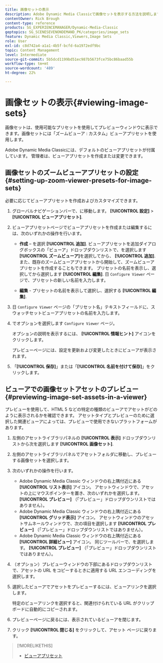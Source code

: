 ```yaml
---
title: 画像セットの表示
description: Adobe Dynamic Media Classicで画像セットを表示する方法を説明します。
contentOwner: Rick Brough
content-type: reference
products: SG_EXPERIENCEMANAGER/Dynamic-Media-Classic
geptopics: SG_SCENESEVENONDEMAND_PK/categories/image_sets
feature: Dynamic Media Classic,Viewers,Image Sets
role: User
exl-id: c8d742a4-a1a1-4b5f-bcfd-6a1972edf9bc
topic: Content Management
level: Intermediate
source-git-commit: 5b5dcd1199bd51ec987b5673fce75bc86baad55b
workflow-type: tm+mt
source-wordcount: '489'
ht-degree: 22%

---
```


# 画像セットの表示{#viewing-image-sets}

画像セットは、使用可能なプリセットを使用してプレビューウィンドウに表示できます。画像セットには「ズームビューア : カスタム」ビューアプリセットを使用します。

Adobe Dynamic Media Classicには、デフォルトのビューアプリセットが付属しています。 管理者は、ビューアプリセットを作成または変更できます。

## 画像セットのズームビューアプリセットの設定 {#setting-up-zoom-viewer-presets-for-image-sets}

必要に応じてビューアプリセットを作成およびカスタマイズできます。

1. グローバルナビゲーションバーで、に移動します。 **[!UICONTROL 設定]** > **[!UICONTROL ビューアプリセット]**.
1. ビューアプリセットページでビューアプリセットを作成または編集するには、次のいずれかの操作を行います。

   * **作成**  – を選択 **[!UICONTROL 追加]**. ビューアプリセットを追加ダイアログボックスの「ビューア」ドロップダウンリストで、を選択します **[!UICONTROL ズームビューア]**&#x200B;を選択してから、 **[!UICONTROL 追加]**. また、既存のズームビューアプリセットから開始して、ズームビューアプリセットを作成することもできます。 プリセットの名前を表示し、選択してから選択します **[!UICONTROL 編集]**. 日 `Configure Viewer` ページで、プリセットの新しい名前を入力します。

   * **編集** - プリセットの名前を表示して選択し、選択する **[!UICONTROL 編集]**.

1. 日 `Configure Viewer` ページの「プリセット名」テキストフィールドに、スウォッチセットビューアプリセットの名前を入力します。
1. でオプションを選択します `Configure Viewer` ページ。

   オプションの説明を表示するには、 **[!UICONTROL 情報ヒント]** アイコンをクリックします。

   プレビューページには、設定を更新および変更したときにビューアが表示されます。

1. 「**[!UICONTROL 保存]**」または「**[!UICONTROL 名前を付けて保存]**」をクリックします。

## ビューアでの画像セットアセットのプレビュー {#previewing-image-set-assets-in-a-viewer}

プレビューを使用して、HTML 5 などの特定の種類のビューアでアセットがどのように表示されるかを確認できます。 アセットタイプとプレビューのために選択した関連ビューアによっては、プレビューで使用できないプラットフォームがあります。

1. 左側のアセットライブラリパネルの **[!UICONTROL 表示]** ドロップダウンリストから次を選択します **[!UICONTROL 画像セット]**.
1. 左側のアセットライブラリパネルでアセットフォルダに移動し、プレビューする画像セットを選択します。
1. 次のいずれかの操作を行います。

   * Adobe Dynamic Media Classic ウィンドウの右上隅付近にある **[!UICONTROL リスト表示]** アイコン。 アセットウィンドウで、アセットの上にマウスポインターを置き、次のいずれかを選択します。 **[!UICONTROL プレビュー]** （「プレビュー」ドロップダウンリストではありません）。
   * Adobe Dynamic Media Classic ウィンドウの右上隅付近にある **[!UICONTROL グリッド表示]** アイコン。 アセットウィンドウのアセットサムネールウィンドウで、次の項目を選択します **[!UICONTROL プレビュー]** （「プレビュー」ドロップダウンリストではありません）。
   * Adobe Dynamic Media Classic ウィンドウの右上隅付近にある **[!UICONTROL 詳細ビュー]** アイコン。 同じツールバーで、を選択します。 **[!UICONTROL プレビュー]** （「プレビュー」ドロップダウンリストではありません）。

1. （オプション）プレビューウィンドウの下部にあるドロップダウンリストで、アセットの URL をコピーするときに適用する URL エンコーディングを選択します。
1. 選択したビューアでアセットをプレビューするには、ビューアリンクを選択します。

   特定のビューアリンクを選択すると、関連付けられている URL がクリップボードに自動的にコピーされます。

1. プレビューページに戻るには、表示されているビューアを閉じます。
1. クリック **[!UICONTROL 閉じる]** をクリックして、アセット ページに戻ります。

>[!MORELIKETHIS]
>
>* [ビューアプリセット](application-setup.md#viewer_presets)
